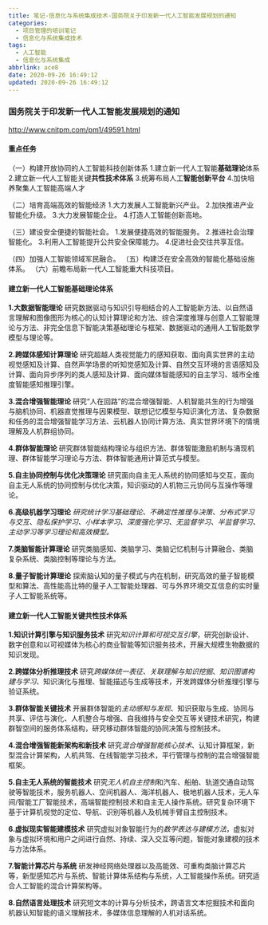 ```yaml
---
title: 笔记-信息化与系统集成技术-国务院关于印发新一代人工智能发展规划的通知
categories:
  - 项目管理的培训笔记
  - 信息化与系统集成技术
tags:
  - 人工智能
  - 信息化与系统集成
abbrlink: ace8
date: 2020-09-26 16:49:12
updated: 2020-09-26 16:49:12
---
```



### 国务院关于印发新一代人工智能发展规划的通知

<http://www.cnitpm.com/pm1/49591.html>

#### 重点任务

（一）构建开放协同的人工智能科技创新体系
1.建立新一代人工智能**基础理论**体系
2.建立新一代人工智能关键**共性技术体系**
3.统筹布局人工**智能创新平台**
4.加快培养聚集人工智能高端人才

（二）培育高端高效的智能经济
1.大力发展人工智能新兴产业。
2.加快推进产业智能化升级。
3.大力发展智能企业。
4.打造人工智能创新高地。

（三）建设安全便捷的智能社会。
1.发展便捷高效的智能服务。
2.推进社会治理智能化。
3.利用人工智能提升公共安全保障能力。
4.促进社会交往共享互信。

（四）加强人工智能领域军民融合。
（五）构建泛在安全高效的智能化基础设施体系。
（六）前瞻布局新一代人工智能重大科技项目。

<!-- more -->

#### 建立新一代人工智能基础理论体系

**1.大数据智能理论**
研究数据驱动与知识引导相结合的人工智能新方法、以自然语言理解和图像图形为核心的认知计算理论和方法、综合深度推理与创意人工智能理论与方法、非完全信息下智能决策基础理论与框架、数据驱动的通用人工智能数学模型与理论等。

**2.跨媒体感知计算理论**
研究超越人类视觉能力的感知获取、面向真实世界的主动视觉感知及计算、自然声学场景的听知觉感知及计算、自然交互环境的言语感知及计算、面向异步序列的类人感知及计算、面向媒体智能感知的自主学习、城市全维度智能感知推理引擎。

**3.混合增强智能理论**
研究“人在回路”的混合增强智能、人机智能共生的行为增强与脑机协同、机器直觉推理与因果模型、联想记忆模型与知识演化方法、复杂数据和任务的混合增强智能学习方法、云机器人协同计算方法、真实世界环境下的情境理解及人机群组协同。

**4.群体智能理论**
研究群体智能结构理论与组织方法、群体智能激励机制与涌现机理、群体智能学习理论与方法、群体智能通用计算范式与模型。

**5.自主协同控制与优化决策理论**
研究面向自主无人系统的协同感知与交互，面向自主无人系统的协同控制与优化决策，知识驱动的人机物三元协同与互操作等理论。

**6.高级机器学习理论**
*研究统计学习基础理论、不确定性推理与决策、分布式学习与交互、隐私保护学习、小样本学习、深度强化学习、无监督学习、半监督学习、主动学习等学习理论和高效模型。*

**7.类脑智能计算理论**
研究类脑感知、类脑学习、类脑记忆机制与计算融合、类脑复杂系统、类脑控制等理论与方法。

**8.量子智能计算理论**
探索脑认知的量子模式与内在机制，研究高效的量子智能模型和算法、高性能高比特的量子人工智能处理器、可与外界环境交互信息的实时量子人工智能系统等。

#### 建立新一代人工智能关键共性技术体系

**1.知识计算引擎与知识服务技术**
研究*知识计算和可视交互引擎*，研究创新设计、数字创意和以可视媒体为核心的商业智能等知识服务技术，开展大规模生物数据的知识发现。

**2.跨媒体分析推理技术**
研究*跨媒体统一表征、关联理解与知识挖掘*、*知识图谱构建与学习*、知识演化与推理、智能描述与生成等技术，开发跨媒体分析推理引擎与验证系统。

**3.群体智能关键技术**
开展群体智能的*主动感知与发现*、知识获取与生成、协同与共享、评估与演化、人机整合与增强、自我维持与安全交互等关键技术研究，构建群智空间的服务体系结构，研究移动群体智能的协同决策与控制技术。

**4.混合增强智能新架构和新技术**
研究*混合增强智能核心技术*、认知计算框架，新型混合计算架构，人机共驾、在线智能学习技术，平行管理与控制的混合增强智能框架。

**5.自主无人系统的智能技术**
研究*无人机自主控制*和汽车、船舶、轨道交通自动驾驶等智能技术，服务机器人、空间机器人、海洋机器人、极地机器人技术，无人车间/智能工厂智能技术，高端智能控制技术和自主无人操作系统。研究复杂环境下基于计算机视觉的定位、导航、识别等机器人及机械手臂自主控制技术。

**6.虚拟现实智能建模技术**
研究虚拟对象智能行为的*数学表达与建模方法*，虚拟对象与虚拟环境和用户之间进行自然、持续、深入交互等问题，智能对象建模的技术与方法体系。

**7.智能计算芯片与系统**
研发神经网络处理器以及高能效、可重构类脑计算芯片等，新型感知芯片与系统、智能计算体系结构与系统，人工智能操作系统。研究适合人工智能的混合计算架构等。

**8.自然语言处理技术**
研究短文本的计算与分析技术，跨语言文本挖掘技术和面向机器认知智能的语义理解技术，多媒体信息理解的人机对话系统。
